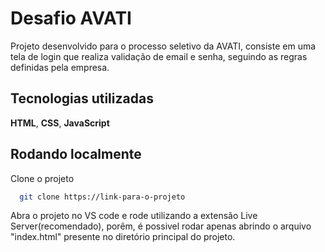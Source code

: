 
# Desafio AVATI

Projeto desenvolvido para o processo seletivo da AVATI, consiste em uma tela de login que realiza validação de email e senha, seguindo as regras definidas pela empresa.






## Tecnologias utilizadas

**HTML**, **CSS**, **JavaScript**
## Rodando localmente

Clone o projeto

```bash
  git clone https://link-para-o-projeto
```

Abra o projeto no VS code e rode utilizando a extensão Live Server(recomendado), porêm, é possivel rodar apenas abrindo o arquivo "index.html" presente no diretório principal do projeto.

